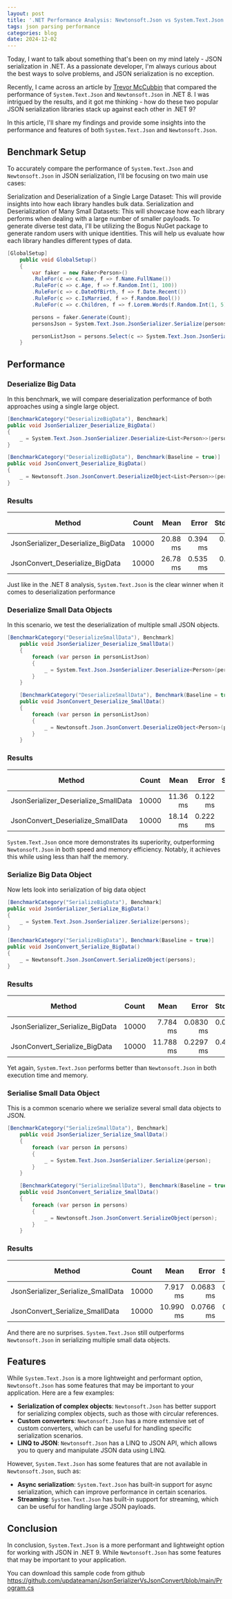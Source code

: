 ```yaml
---
layout: post
title: '.NET Performance Analysis: Newtonsoft.Json vs System.Text.Json in .NET 9'
tags: json parsing performance
categories: blog
date: 2024-12-02
---
```


Today, I want to talk about something that's been on my mind lately - JSON serialization in .NET. As a passionate developer, I'm always curious about the best ways to solve problems, and JSON serialization is no exception.

Recently, I came across an article by [Trevor McCubbin](https://trevormccubbin.medium.com/net-performance-analysis-newtonsoft-json-vs-system-text-json-in-net-8-34520c21d054) that compared the performance of `System.Text.Json` and `Newtonsoft.Json` in .NET 8. I was intrigued by the results, and it got me thinking - how do these two popular JSON serialization libraries stack up against each other in .NET 9?

In this article, I'll share my findings and provide some insights into the performance and features of both `System.Text.Json` and `Newtonsoft.Json`.

## Benchmark Setup
To accurately compare the performance of `System.Text.Json` and `Newtonsoft.Json` in JSON serialization, I'll be focusing on two main use cases:

Serialization and Deserialization of a Single Large Dataset: This will provide insights into how each library handles bulk data.
Serialization and Deserialization of Many Small Datasets: This will showcase how each library performs when dealing with a large number of smaller payloads.
To generate diverse test data, I'll be utilizing the Bogus NuGet package to generate random users with unique identities. This will help us evaluate how each library handles different types of data.

```csharp
[GlobalSetup]
    public void GlobalSetup()
    {
        var faker = new Faker<Person>()
        .RuleFor(c => c.Name, f => f.Name.FullName())
        .RuleFor(c => c.Age, f => f.Random.Int(1, 100))
        .RuleFor(c => c.DateOfBirth, f => f.Date.Recent())
        .RuleFor(c => c.IsMarried, f => f.Random.Bool())
        .RuleFor(c => c.Children, f => f.Lorem.Words(f.Random.Int(1, 5)));

        persons = faker.Generate(Count);
        personsJson = System.Text.Json.JsonSerializer.Serialize(persons);

        personListJson = persons.Select(c => System.Text.Json.JsonSerializer.Serialize(c)).ToList();
    }
```

## Performance

### Deserialize Big Data
In this benchmark, we will compare deserialization performance of both approaches using a single large object.
```csharp
[BenchmarkCategory("DeserializeBigData"), Benchmark]
public void JsonSerializer_Deserialize_BigData()
{
    _ = System.Text.Json.JsonSerializer.Deserialize<List<Person>>(personsJson);
}

[BenchmarkCategory("DeserializeBigData"), Benchmark(Baseline = true)]
public void JsonConvert_Deserialize_BigData()
{
    _ = Newtonsoft.Json.JsonConvert.DeserializeObject<List<Person>>(personsJson);
}
```

### Results

| Method                             | Count | Mean     | Error    | StdDev   | Ratio | RatioSD | Allocated | Alloc Ratio |
|----------------------------------- |------ |---------:|---------:|---------:|------:|--------:|----------:|------------:|     
| JsonSerializer_Deserialize_BigData | 10000 | 20.88 ms | 0.394 ms | 0.368 ms |  0.78 |    0.02 |   3.72 MB |        0.85 |     
| JsonConvert_Deserialize_BigData    | 10000 | 26.78 ms | 0.535 ms | 0.657 ms |  1.00 |    0.03 |   4.39 MB |        1.00 |

 Just like in the .NET 8 analysis, `System.Text.Json` is the clear winner when it comes to deserialization performance

### Deserialize Small Data Objects
In this scenario, we test the deserialization of multiple small JSON objects.

```csharp
[BenchmarkCategory("DeserializeSmallData"), Benchmark]
    public void JsonSerializer_Deserialize_SmallData()
    {
        foreach (var person in personListJson)
        {
            _ = System.Text.Json.JsonSerializer.Deserialize<Person>(person);
        }
    }

    [BenchmarkCategory("DeserializeSmallData"), Benchmark(Baseline = true)]
    public void JsonConvert_Deserialize_SmallData()
    {
        foreach (var person in personListJson)
        {
            _ = Newtonsoft.Json.JsonConvert.DeserializeObject<Person>(person);
        }
    }
```
### Results

| Method                               | Count | Mean     | Error    | StdDev   | Ratio | Allocated | Alloc Ratio |
|------------------------------------- |------ |---------:|---------:|---------:|------:|----------:|------------:|
| JsonSerializer_Deserialize_SmallData | 10000 | 11.36 ms | 0.122 ms | 0.115 ms |  0.63 |   7.96 MB |        0.26 |
| JsonConvert_Deserialize_SmallData    | 10000 | 18.14 ms | 0.222 ms | 0.197 ms |  1.00 |  30.55 MB |        1.00 |

`System.Text.Json` once more demonstrates its superiority, outperforming `Newtonsoft.Json` in both speed and memory efficiency. Notably, it achieves this while using less than half the memory.

### Serialize Big Data Object
Now lets look into serialization of big data object

```csharp
[BenchmarkCategory("SerializeBigData"), Benchmark]
public void JsonSerializer_Serialize_BigData()
{
    _ = System.Text.Json.JsonSerializer.Serialize(persons);
}

[BenchmarkCategory("SerializeBigData"), Benchmark(Baseline = true)]
public void JsonConvert_Serialize_BigData()
{
    _ = Newtonsoft.Json.JsonConvert.SerializeObject(persons);
}
```

### Results

| Method                           | Count | Mean      | Error     | StdDev    | Ratio | RatioSD | Allocated | Alloc Ratio |    
|--------------------------------- |------ |----------:|----------:|----------:|------:|--------:|----------:|------------:|    
| JsonSerializer_Serialize_BigData | 10000 |  7.784 ms | 0.0830 ms | 0.0736 ms |  0.66 |    0.02 |   2.69 MB |        0.42 |    
| JsonConvert_Serialize_BigData    | 10000 | 11.788 ms | 0.2297 ms | 0.4022 ms |  1.00 |    0.05 |    6.4 MB |        1.00 |

Yet again, `System.Text.Json` performs better than `Newtonsoft.Json` in both execution time and memory.

### Serialise Small Data Object
This is a common scenario where we serialize several small data objects to JSON.
```csharp
[BenchmarkCategory("SerializeSmallData"), Benchmark]
    public void JsonSerializer_Serialize_SmallData()
    {
        foreach (var person in persons)
        {
            _ = System.Text.Json.JsonSerializer.Serialize(person);
        }
    }

    [BenchmarkCategory("SerializeSmallData"), Benchmark(Baseline = true)]
    public void JsonConvert_Serialize_SmallData()
    {
        foreach (var person in persons)
        {
            _ = Newtonsoft.Json.JsonConvert.SerializeObject(person);
        }
    }
```
### Results
| Method                             | Count | Mean      | Error     | StdDev    | Ratio | Allocated | Alloc Ratio |
|----------------------------------- |------ |----------:|----------:|----------:|------:|----------:|------------:|
| JsonSerializer_Serialize_SmallData | 10000 |  7.917 ms | 0.0683 ms | 0.0605 ms |  0.72 |   5.89 MB |        0.33 |
| JsonConvert_Serialize_SmallData    | 10000 | 10.990 ms | 0.0766 ms | 0.0717 ms |  1.00 |  17.63 MB |        1.00 |

And there are no surprises. `System.Text.Json` still outperforms `Newtonsoft.Json` in serializing multiple small data objects.

## Features
While `System.Text.Json` is a more lightweight and performant option, `Newtonsoft.Json` has some features that may be important to your application. Here are a few examples:

- **Serialization of complex objects**: `Newtonsoft.Json` has better support for serializing complex objects, such as those with circular references.
- **Custom converters**: `Newtonsoft.Json` has a more extensive set of custom converters, which can be useful for handling specific serialization scenarios.
- **LINQ to JSON**: `Newtonsoft.Json` has a LINQ to JSON API, which allows you to query and manipulate JSON data using LINQ.

However, `System.Text.Json` has some features that are not available in `Newtonsoft.Json`, such as:

- **Async serialization**: `System.Text.Json` has built-in support for async serialization, which can improve performance in certain scenarios.
- **Streaming**: `System.Text.Json` has built-in support for streaming, which can be useful for handling large JSON payloads.

## Conclusion
In conclusion, `System.Text.Json` is a more performant and lightweight option for working with JSON in .NET 9. While `Newtonsoft.Json` has some features that may be important to your application.

You can download this sample code from github https://github.com/updateaman/JsonSerializerVsJsonConvert/blob/main/Program.cs 
